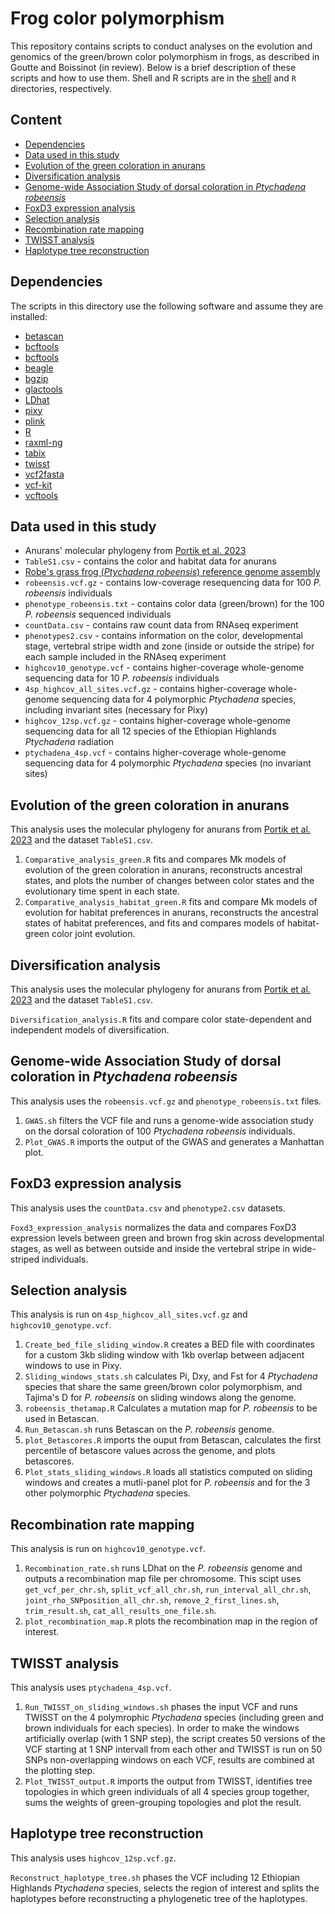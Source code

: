 # Frog color polymorphism

This repository contains scripts to conduct analyses on the evolution and genomics of the green/brown color polymorphism in frogs, as described in Goutte and Boissinot (in review). Below is a brief description of these scripts and how to use them. Shell and R scripts are in the [shell](https://github.com/SandraGoutte/frog_color_polymorphism/tree/main/shell) and `R` directories, respectively.

## Content
* [Dependencies](#dependencies)
* [Data used in this study](#data-used-in-this-study)
* [Evolution of the green coloration in anurans](#evolution-of-the-green-coloration-in-anurans)
* [Diversification analysis](#diversification-analysis)
* [Genome-wide Association Study of dorsal coloration in _Ptychadena robeensis_](#genome-wide-association-study-of-dorsal-coloration-in-_Ptychadena-robeensis_)
* [FoxD3 expression analysis](#foxD3-expression-analysis)
* [Selection analysis](#selection-analysis)
* [Recombination rate mapping](#recombination-rate-mapping)
* [TWISST analysis](#twisst-analysis)
* [Haplotype tree reconstruction](#haplotype-tree-reconstruction)



## Dependencies
The scripts in this directory use the following software and assume they are installed:

* [betascan](https://github.com/ksiewert/BetaScan)
* [bcftools](http://www.htslib.org/)
* [bcftools](http://www.htslib.org/)
* [beagle](https://faculty.washington.edu/browning/beagle/beagle.html)
* [bgzip](http://www.htslib.org/)
* [glactools](https://github.com/grenaud/glactools)
* [LDhat](https://github.com/auton1/LDhat)
* [pixy](https://pixy.readthedocs.io/en/latest/)
* [plink](https://www.cog-genomics.org/plink/)
* [R](https://cran.r-project.org/)
* [raxml-ng](https://github.com/amkozlov/raxml-ng)
* [tabix](http://www.htslib.org/)
* [twisst](https://github.com/simonhmartin/twisst)
* [vcf2fasta](https://github.com/santiagosnchez/vcf2fasta)
* [vcf-kit](https://github.com/AndersenLab/VCF-kit)
* [vcftools](https://vcftools.github.io/index.html)

## Data used in this study

* Anurans' molecular phylogeny from [Portik et al. 2023](https://www.sciencedirect.com/science/article/pii/S1055790323002075)
* `TableS1.csv` - contains the color and habitat data for anurans
* [Robe's grass frog (_Ptychadena robeensis_) reference genome assembly](https://www.ncbi.nlm.nih.gov/datasets/genome/GCA_036250615.1/)
* `robeensis.vcf.gz` - contains low-coverage resequencing data for 100 _P. robeensis_ individuals
* `phenotype_robeensis.txt` - contains color data (green/brown) for the 100 _P. robeensis_ sequenced individuals
* `countData.csv` - contains raw count data from RNAseq experiment
* `phenotypes2.csv` - contains information on the color, developmental stage, vertebral stripe width and zone (inside or outside the stripe) for each sample included in the RNAseq experiment
* `highcov10_genotype.vcf` - contains higher-coverage whole-genome sequencing data for 10 
_P. robeensis_ individuals
* `4sp_highcov_all_sites.vcf.gz` - contains higher-coverage whole-genome sequencing data for 4 polymorphic _Ptychadena_ species, including invariant sites (necessary for Pixy)
* `highcov_12sp.vcf.gz` - contains higher-coverage whole-genome sequencing data for all 12 species of the Ethiopian Highlands _Ptychadena_ radiation
* `ptychadena_4sp.vcf` - contains higher-coverage whole-genome sequencing data for 4 polymorphic _Ptychadena_ species (no invariant sites)


## Evolution of the green coloration in anurans
This analysis uses the molecular phylogeny for anurans from [Portik et al. 2023](https://www.sciencedirect.com/science/article/pii/S1055790323002075) and the dataset `TableS1.csv`. 

1. `Comparative_analysis_green.R` fits and compares Mk models of evolution of the green coloration in anurans, reconstructs ancestral states, and plots the number of changes between color states and the evolutionary time spent in each state.
2. `Comparative_analysis_habitat_green.R` fits and compare Mk models of evolution for habitat preferences in anurans, reconstructs the ancestral states of habitat preferences, and fits and compares models of habitat-green color joint evolution.

## Diversification analysis
This analysis uses the molecular phylogeny for anurans from [Portik et al. 2023](https://www.sciencedirect.com/science/article/pii/S1055790323002075) and the dataset `TableS1.csv`. 

`Diversification_analysis.R` fits and compare color state-dependent and independent models of diversification.

## Genome-wide Association Study of dorsal coloration in _Ptychadena robeensis_

This analysis uses the `robeensis.vcf.gz` and `phenotype_robeensis.txt` files.

1. `GWAS.sh` filters the VCF file and runs a genome-wide association study on the dorsal coloration of 100 _Ptychadena robeensis_ individuals.
2. `Plot_GWAS.R` imports the output of the GWAS and generates a Manhattan plot. 

## FoxD3 expression analysis

This analysis uses the `countData.csv` and `phenotype2.csv` datasets.

`Foxd3_expression_analysis` normalizes the data and compares FoxD3 expression levels between green and brown frog skin across developmental stages, as well as between outside and inside the vertebral stripe in wide-striped individuals. 

## Selection analysis

This analysis is run on `4sp_highcov_all_sites.vcf.gz` and `highcov10_genotype.vcf`.

1. `Create_bed_file_sliding_window.R` creates a BED file with coordinates for a custom 3kb sliding window with 1kb overlap between adjacent windows to use in Pixy.
2. `Sliding_windows_stats.sh` calculates Pi, Dxy, and Fst for 4 _Ptychadena_ species that share the same green/brown color polymorphism, and Tajima's D for _P. robeensis_ on sliding windows along the genome.
3. `robeensis_thetamap.R` Calculates a mutation map for _P. robeensis_ to be used in Betascan.
4. `Run_Betascan.sh` runs Betascan on the _P. robeensis_ genome.
5. `plot_Betascores.R` imports the ouput from Betascan, calculates the first percentile of betascore values across the genome, and plots betascores.
6. `Plot_stats_sliding_windows.R` loads all statistics computed on sliding windows and creates a mutli-panel plot for _P. robeensis_ and for the 3 other polymorphic _Ptychadena_ species.

## Recombination rate mapping

This analysis is run on `highcov10_genotype.vcf`.

1. `Recombination_rate.sh` runs LDhat on the _P. robeensis_ genome and outputs a recombination map file per chromosome. This scipt uses `get_vcf_per_chr.sh`, `split_vcf_all_chr.sh`, `run_interval_all_chr.sh`, `joint_rho_SNPposition_all_chr.sh`, `remove_2_first_lines.sh`, `trim_result.sh`, `cat_all_results_one_file.sh`.
2. `plot_recombination_map.R` plots the recombination map in the region of interest.

## TWISST analysis

This analysis uses `ptychadena_4sp.vcf`.

1. `Run_TWISST_on_sliding_windows.sh` phases the input VCF and runs TWISST on the 4 polymrophic _Ptychadena_ species (including green and brown individuals for each species). In order to make the windows artificially overlap (with 1 SNP step), the script creates 50 versions of the VCF starting at 1 SNP intervall from each other and TWISST is run on 50 SNPs non-overlapping windows on each VCF, results are combined at the plotting step.
2. `Plot_TWISST_output.R` imports the output from TWISST, identifies tree topologies in which green individuals of all 4 species group together, sums the weights of green-grouping topologies and plot the result.

## Haplotype tree reconstruction

This analysis uses `highcov_12sp.vcf.gz`.

`Reconstruct_haplotype_tree.sh` phases the VCF including 12 Ethiopian Highlands _Ptychadena_ species, selects the region of interest and splits the haplotypes before reconstructing a phylogenetic tree of the haplotypes.
